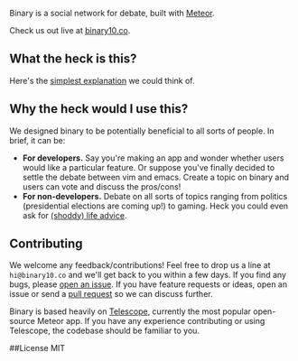 Binary is a social network for debate, built with [Meteor](http://meteor.com).

Check us out live at [binary10.co](https://binary10.co). 

## What the heck is this?
Here's the [simplest explanation](https://binary10.co/landing) we could think of.

## Why the heck would I use this?
We designed binary to be potentially beneficial to all sorts of people. In brief, it can be:

- **For developers.** Say you're making an app and wonder whether users would like a particular feature. Or suppose you've finally decided to settle the debate between vim and emacs. Create a topic on binary and users can vote and discuss the pros/cons!
- **For non-developers.** Debate on all sorts of topics ranging from politics (presidential elections are coming up!) to gaming. Heck you could even ask for [(shoddy) life advice](https://binary10.co/topics/iqw86XJPDuZjW3k7j).

## Contributing
We welcome any feedback/contributions! Feel free to drop us a line at `hi@binary10.co` and we'll get back to you within a few days. If you find any bugs, please [open an issue](https://github.com/erasaur/binary/issues). If you have feature requests or ideas, open an issue or send a [pull request](https://github.com/erasaur/binary/pulls) so we can discuss further.

Binary is based heavily on [Telescope](https://github.com/TelescopeJS/Telescope), currently the most popular open-source Meteor app. If you have any experience contributing or using Telescope, the codebase should be familiar to you.

##License
MIT